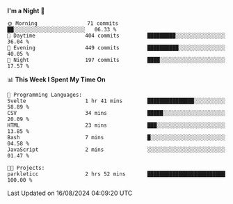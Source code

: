 <!--START_SECTION:waka-->
**I'm a Night 🦉** 

```text
🌞 Morning                71 commits          ██░░░░░░░░░░░░░░░░░░░░░░░   06.33 % 
🌆 Daytime                404 commits         █████████░░░░░░░░░░░░░░░░   36.04 % 
🌃 Evening                449 commits         ██████████░░░░░░░░░░░░░░░   40.05 % 
🌙 Night                  197 commits         ████░░░░░░░░░░░░░░░░░░░░░   17.57 % 
```


📊 **This Week I Spent My Time On** 

```text
💬 Programming Languages: 
Svelte                   1 hr 41 mins        ███████████████░░░░░░░░░░   58.89 % 
CSV                      34 mins             █████░░░░░░░░░░░░░░░░░░░░   20.09 % 
HTML                     23 mins             ███░░░░░░░░░░░░░░░░░░░░░░   13.85 % 
Bash                     7 mins              █░░░░░░░░░░░░░░░░░░░░░░░░   04.58 % 
JavaScript               2 mins              ░░░░░░░░░░░░░░░░░░░░░░░░░   01.47 % 

🐱‍💻 Projects: 
parkleticc               2 hrs 52 mins       █████████████████████████   100.00 % 
```


 Last Updated on 16/08/2024 04:09:20 UTC
<!--END_SECTION:waka-->
